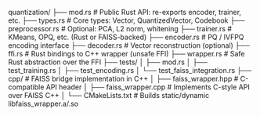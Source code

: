 quantization/
├── mod.rs # Public Rust API: re-exports encoder, trainer, etc.
├── types.rs # Core types: Vector, QuantizedVector, Codebook
├── preprocessor.rs # Optional: PCA, L2 norm, whitening
├── trainer.rs # KMeans, OPQ, etc. (Rust or FAISS-backed)
├── encoder.rs # PQ / IVFPQ encoding interface
├── decoder.rs # Vector reconstruction (optional)
├── ffi.rs # Rust bindings to C++ wrapper (unsafe FFI)
├── wrapper.rs # Safe Rust abstraction over the FFI
├── tests/
│ ├── mod.rs
│ ├── test_training.rs
│ ├── test_encoding.rs
│ └── test_faiss_integration.rs
├── cpp/ # FAISS bridge implementation in C++
│ ├── faiss_wrapper.hpp # C-compatible API header
│ ├── faiss_wrapper.cpp # Implements C-style API over FAISS C++
│ └── CMakeLists.txt # Builds static/dynamic libfaiss_wrapper.a/.so
